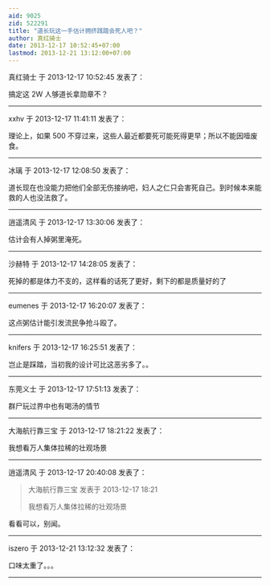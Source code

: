 ```yaml
---
aid: 9025
zid: 522291
title: "道长玩这一手估计拥挤践踏会死人吧？"
author: 真红骑士
date: 2013-12-17 10:52:45+07:00
lastmod: 2013-12-21 13:12:00+07:00
---
```


真红骑士 于 2013-12-17 10:52:45 发表了：

搞定这 2W 人够道长拿勋章不？

---

xxhv 于 2013-12-17 11:41:11 发表了：

理论上，如果 500 不穿过来，这些人最近都要死可能死得更早；所以不能因噎废食。

---

冰璃 于 2013-12-17 12:08:50 发表了：

道长现在也没能力把他们全部无伤接纳吧，妇人之仁只会害死自己。到时候本来能救的人也没法救了。

---

逍遥清风 于 2013-12-17 13:30:06 发表了：

估计会有人掉粥里淹死。

---

沙赫特 于 2013-12-17 14:28:05 发表了：

死掉的都是体力不支的，这样看的话死了更好，剩下的都是质量好的了

---

eumenes 于 2013-12-17 16:20:07 发表了：

这点粥估计能引发流民争抢斗殴了。

---

knifers 于 2013-12-17 16:25:51 发表了：

岂止是踩踏，当初我的设计可比这恶劣多了。。

---

东莞义士 于 2013-12-17 17:51:13 发表了：

群尸玩过界中也有喝汤的情节

---

大海航行靠三宝 于 2013-12-17 18:21:22 发表了：

我想看万人集体拉稀的壮观场景

---

逍遥清风 于 2013-12-17 20:40:08 发表了：

> 大海航行靠三宝 发表于 2013-12-17 18:21
>
> 我想看万人集体拉稀的壮观场景

看看可以，别闻。

---

iszero 于 2013-12-21 13:12:32 发表了：

口味太重了。。。

---

